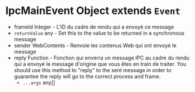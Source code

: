 # IpcMainEvent Object extends `Event`

* frameId Integer - L'ID du cadre de rendu qui a envoyé ce message
* `returnValue` any - Set this to the value to be returned in a synchronous message
* sender WebContents - Renvoie les contenus Web qui ont envoyé le message
* reply Function - Fonction qui enverra un message IPC au cadre du rendu qui a envoyé le message d'origine que vous êtes en train de traiter. You should use this method to "reply" to the sent message in order to guarantee the reply will go to the correct process and frame. 
  * `...args` any[]